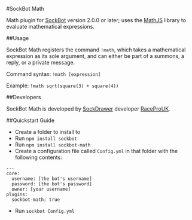 #SockBot Math

Math plugin for [SockBot](https://sockbot.rtfd.org/en/latest/) version 2.0.0 or later; uses the [MathJS](http://mathjs.org/docs/) library to evaluate mathematical expressions.

##Usage

SockBot Math registers the command `!math`, which takes a mathematical expression as its sole argument, and can either be part of a summons, a reply, or a private message.

Command syntax: `!math [expression]`

Example: `!math sqrt(square(3) + square(4))`

##Developers

SockBot Math is developed by [SockDrawer](https://github.com/SockDrawer) developer [RaceProUK](https://github.com/RaceProUK).

##Quickstart Guide

* Create a folder to install to
* Run `npm install sockbot`
* Run `npm install sockbot-math`
* Create a configuration file called `Config.yml` in that folder with the following contents:
```
---
core:
  username: [the bot's username]
  password: [the bot's password]
  owner: [your username]
plugins:
  sockbot-math: true
```
* Run `sockbot Config.yml`